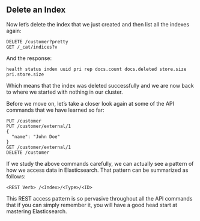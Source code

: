 ## Delete an Index

Now let’s delete the index that we just created and then list all the indexes again:
    
    
    DELETE /customer?pretty
    GET /_cat/indices?v

And the response:
    
    
    health status index uuid pri rep docs.count docs.deleted store.size pri.store.size

Which means that the index was deleted successfully and we are now back to where we started with nothing in our cluster.

Before we move on, let’s take a closer look again at some of the API commands that we have learned so far:
    
    
    PUT /customer
    PUT /customer/external/1
    {
      "name": "John Doe"
    }
    GET /customer/external/1
    DELETE /customer

If we study the above commands carefully, we can actually see a pattern of how we access data in Elasticsearch. That pattern can be summarized as follows:
    
    
    <REST Verb> /<Index>/<Type>/<ID>

This REST access pattern is so pervasive throughout all the API commands that if you can simply remember it, you will have a good head start at mastering Elasticsearch.
